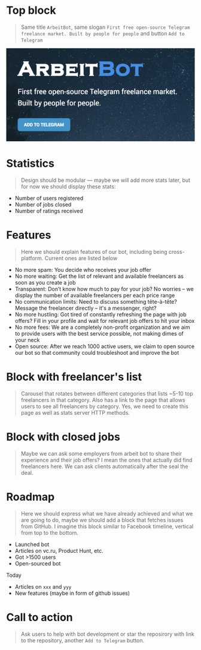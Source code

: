 # Top block
> Same title `ArbeitBot`, same slogan `First free open-source Telegram freelance market. Built by people for people` and button `Add to Telegram`

![Header](/img/new-header.png?raw=true)

# Statistics
> Design should be modular — maybe we will add more stats later, but for now we should display these stats:

* Number of users registered
* Number of jobs closed
* Number of ratings received

# Features
> Here we should explain features of our bot, including being cross-platform. Current ones are listed below

* No more spam: You decide who receives your job offer
* No more waiting: Get the list of relevant and available freelancers as soon as you create a job
* Transparent: Don’t know how much to pay for your job? No worries – we display the number of available freelancers per each price range
* No communication limits: Need to discuss something tête-à-tête? Message the freelancer directly – it's a messenger, right?
* No more hustling: Got tired of constantly refreshing the page with job offers? Fill in your profile and wait for relevant job offers to hit your inbox
* No more fees: We are a completely non-profit organization and we aim to provide users with the best service possible, not making dimes of your neck
* Open source: After we reach 1000 active users, we claim to open source our bot so that community could troubleshoot and improve the bot

# Block with freelancer's list
> Carousel that rotates between different categories that lists ~5-10 top freelancers in that category. Also has a link to the page that allows users to see all freelancers by category. Yes, we need to create this page as well as stats server HTTP methods.

# Block with closed jobs
> Maybe we can ask some employers from arbeit bot to share their experience and their job offers? I mean the ones that actually did find freelancers here. We can ask clients automatically after the seal the deal.

# Roadmap
> Here we should express what we have already achieved and what we are going to do, maybe we should add a block that fetches issues from GitHub. I imagine this block similar to Facebook timeline, vertical from top to the bottom.

* Launched bot
* Articles on vc.ru, Product Hunt, etc.
* Got >1500 users
* Open-sourced bot

Today

* Articles on `xxx` and `yyy`
* New features (maybe in form of github issues)

# Call to action
> Ask users to help with bot development or star the reposirory with link to the repository, another `Add to Telegram` button.
